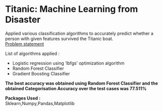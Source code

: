 # Titanic: Machine Learning from Disaster
 
Applied various classification algorithms to accurately predict whether a person with given features survived the Titanic boat.  
[Problem statement]( https://www.kaggle.com/c/titanic )

List of algorithms applied :  
* Logistic regression using ‘lbfgs’ optimization algorithm  
* Random Forest Classifier 
* Gradient Boosting Classifier  
 
**The best accuracy was obtained using Random Forest Classifier and the obtained Categorisation Accuracy over the test cases was 77.511%**  

**Packages Used :**  
Sklearn,Numpy,Pandas,Matplotlib

